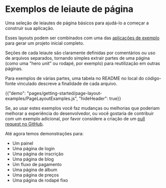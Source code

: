 # Exemplos de leiaute de página

<p class="description">Uma seleção de leiautes de página básicos para ajudá-lo a começar a construir sua aplicação.</p>

Esses layouts podem ser combinados com uma das [aplicações de exemplo](https://github.com/mui-org/material-ui/tree/master/examples) para gerar um projeto inicial completo.

Seções de cada leiaute são claramente definidas por comentários ou uso de arquivos separados, tornando simples extrair partes de uma página (como uma "hero unit" ou rodapé, por exemplo) para reutilização em outras páginas.

Para exemplos de várias partes, uma tabela no README no local do código-fonte vinculado descreve a finalidade de cada arquivo.

{{"demo": "pages/getting-started/page-layout-examples/PageLayoutExamples.js", "hideHeader": true}}

Se, ao usar estes exemplos você faz mudanças ou melhorias que poderiam melhorar a experiência do desenvolvedor, ou você gostaria de contribuir com um exemplo adicional, por favor considere a criação de um [pull request no GitHub](https://github.com/mui-org/material-ui/pulls).

Até agora temos demonstrações para:

- Um painel
- Uma página de login
- Uma página de inscrição
- Uma página de blog
- Um fluxo de pagamento
- Uma página de álbum
- Uma página de preços
- Uma página de rodapé fixo